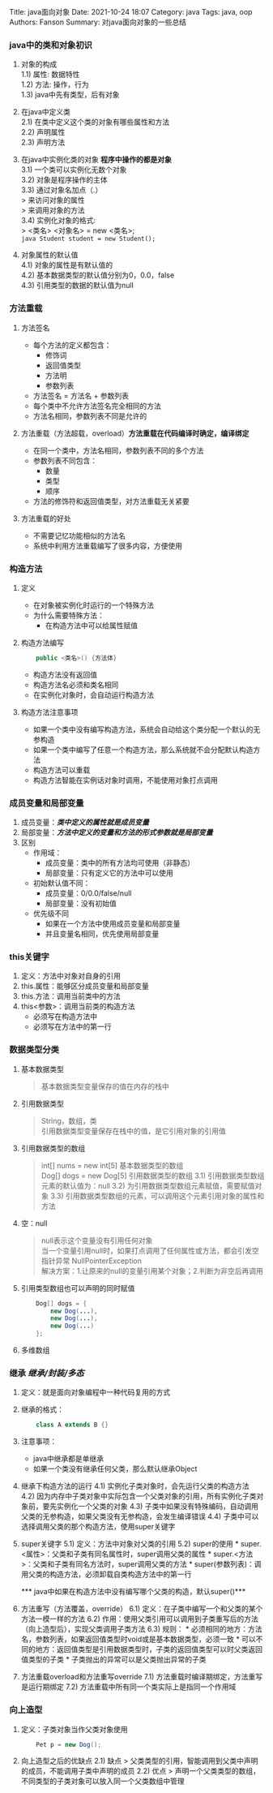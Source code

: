 Title: java面向对象
Date: 2021-10-24 18:07
Category: java
Tags: java, oop
Authors: Fanson
Summary: 对java面向对象的一些总结


### java中的类和对象初识  
1) 对象的构成  
    1.1) 属性: 数据特性  
    1.2) 方法: 操作，行为  
    1.3) java中先有类型，后有对象    
  
2) 在java中定义类  
    2.1) 在类中定义这个类的对象有哪些属性和方法  
    2.2) 声明属性  
    2.3) 声明方法  

3) 在java中实例化类的对象 **程序中操作的都是对象**  
    3.1) 一个类可以实例化无数个对象  
    3.2) 对象是程序操作的主体  
    3.3) 通过对象名加点（.）  
        > 来访问对象的属性  
        > 来调用对象的方法  
    3.4) 实例化对象的格式:  
        > <类名> <对象名> = new <类名>;  
        ```java
            Student student = new Student();  
        ```

4) 对象属性的默认值  
    4.1) 对象的属性是有默认值的  
    4.2) 基本数据类型的默认值分别为0，0.0，false  
    4.3) 引用类型的数据的默认值为null


### 方法重载
1) 方法签名  
   * 每个方法的定义都包含：
     * 修饰词
     * 返回值类型
     * 方法明
     * 参数列表
   * 方法签名 = 方法名 + 参数列表
   * 每个类中不允许方法签名完全相同的方法
   * 方法名相同，参数列表不同是允许的
  
2) 方法重载（方法超载，overload）**方法重载在代码编译时确定，编译绑定**  
   * 在同一个类中，方法名相同，参数列表不同的多个方法
   * 参数列表不同包含：
     * 数量
     * 类型
     * 顺序
   * 方法的修饰符和返回值类型，对方法重载无关紧要

3) 方法重载的好处  
   * 不需要记忆功能相似的方法名
   * 系统中利用方法重载编写了很多内容，方便使用


### 构造方法
1) 定义  
   * 在对象被实例化时运行的一个特殊方法
   * 为什么需要特殊方法：
      * 在构造方法中可以给属性赋值

2) 构造方法编写  
      ```java
          public <类名>() {方法体}
      ```
      * 构造方法没有返回值
      * 构造方法名必须和类名相同
      * 在实例化对象时，会自动运行构造方法

3) 构造方法注意事项  
   * 如果一个类中没有编写构造方法，系统会自动给这个类分配一个默认的无参构造
   * 如果一个类中编写了任意一个构造方法，那么系统就不会分配默认构造方法
   * 构造方法可以重载
   * 构造方法智能在实例话对象时调用，不能使用对象打点调用


### 成员变量和局部变量
1) 成员变量：***类中定义的属性就是成员变量***  
2) 局部变量：***方法中定义的变量和方法的形式参数就是局部变量***  
3) 区别  
   * 作用域：
     * 成员变量：类中的所有方法均可使用（非静态）
     * 局部变量：只有定义它的方法中可以使用
   * 初始默认值不同：
     * 成员变量：0/0.0/false/null
     * 局部变量：没有初始值
   * 优先级不同
     * 如果在一个方法中使用成员变量和局部变量
     * 并且变量名相同，优先使用局部变量


### this关键字
1) 定义：方法中对象对自身的引用  
2) this.属性：能够区分成员变量和局部变量  
3) this.方法：调用当前类中的方法  
4) this<参数>：调用当前类的构造方法  
   * 必须写在构造方法中  
   * 必须写在方法中的第一行  


### 数据类型分类
1) 基本数据类型
   > 基本数据类型变量保存的值在内存的栈中  
2) 引用数据类型
   > String，数组，类  
   > 引用数据类型变量保存在栈中的值，是它引用对象的引用值
3) 引用数据类型的数组
   > int[] nums = new int[5]  基本数据类型的数组  
   > Dog[] dogs = new Dog[5]  引用数据类型的数组
   3.1) 引用数据类型数组元素的默认值为：null
   3.2) 为引用数据类型数组元素赋值，需要赋值对象
   3.3) 引用数据类型数组的元素，可以调用这个元素引用对象的属性和方法
4) 空：null
   > null表示这个变量没有引用任何对象  
   > 当一个变量引用null时，如果打点调用了任何属性或方法，都会引发空指针异常
   NullPointerException  
   解决方案：1.让原来的null的变量引用某个对象；2.判断为非空后再调用
5) 引用类型数组也可以声明的同时赋值
   ```java
       Dog[] dogs = {
           new Dog(...),
           new Dog(...),
           new Dog(...)
       };
   ```
6) 多维数组


### 继承 ***继承/封装/多态***
1) 定义：就是面向对象编程中一种代码复用的方式
2) 继承的格式：
   ```java
       class A extends B {}
   ```
3) 注意事项：
   * java中继承都是单继承
   * 如果一个类没有继承任何父类，那么默认继承Object
4) 继承下构造方法的运行
   4.1) 实例化子类对象时，会先运行父类的构造方法
   4.2) 因为内存中子类对象中实际包含一个父类对象的引用，所有实例化子类对象前，要先实例化一个父类的对象
   4.3) 子类中如果没有特殊编码，自动调用父类的无参构造，如果父类没有无参构造，会发生编译错误
   4.4) 子类中可以选择调用父类的那个构造方法，使用super关键字
5) super关键字
   5.1) 定义：方法中对象对父类的引用
   5.2) super的使用
       * super.<属性>：父类和子类有同名属性时，super调用父类的属性
       * super.<方法>：父类和子类有同名方法时，super调用父类的方法
       * super(参数列表)：调用父类的构造方法，必须卸载自类构造方法中的第一行
  
    *** java中如果在构造方法中没有编写哪个父类的构造，默认super()***

6) 方法重写（方法覆盖，override）
   6.1) 定义：在子类中编写一个和父类的某个方法一模一样的方法
   6.2) 作用：使用父类引用可以调用到子类重写后的方法（向上造型后），实现父类调用子类方法
   6.3) 规则：
       * 必须相同的地方：方法名，参数列表，如果返回值类型时void或是基本数据类型，必须一致
       * 可以不同的地方：返回值类型是引用数据类型时，子类的返回值类型可以时父类返回值类型的子类
       * 子类抛出的异常可以是父类抛出异常的子类
7) 方法重载overload和方法重写override
   7.1) 方法重载时编译期绑定，方法重写是运行期绑定
   7.2) 方法重载中所有同一个类实际上是指同一个作用域


### 向上造型
1) 定义：子类对象当作父类对象使用
   ```java
       Pet p = new Dog();
   ```

2) 向上造型之后的优缺点
   2.1) 缺点
       > 父类类型的引用，智能调用到父类中声明的成员，不能调用子类中声明的成员
   2.2) 优点
       > 声明一个父类类型的数组，不同类型的子类对象可以放入同一个父类数组中管理